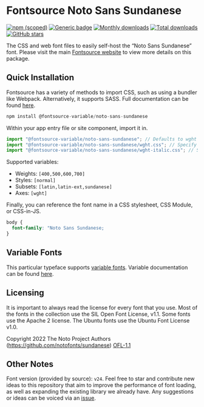 # Fontsource Noto Sans Sundanese

[![npm (scoped)](https://img.shields.io/npm/v/@fontsource/noto-sans-sundanese?color=brightgreen)](https://www.npmjs.com/package/@fontsource/noto-sans-sundanese) [![Generic badge](https://img.shields.io/badge/fontsource-passing-brightgreen)](https://github.com/fontsource/fontsource) [![Monthly downloads](https://badgen.net/npm/dm/@fontsource/noto-sans-sundanese)](https://github.com/fontsource/fontsource) [![Total downloads](https://badgen.net/npm/dt/@fontsource/noto-sans-sundanese)](https://github.com/fontsource/fontsource) [![GitHub stars](https://img.shields.io/github/stars/fontsource/fontsource.svg?style=social&label=Star)](https://github.com/fontsource/fontsource/stargazers)

The CSS and web font files to easily self-host the “Noto Sans Sundanese” font. Please visit the main [Fontsource website](https://fontsource.org/fonts/noto-sans-sundanese) to view more details on this package.

## Quick Installation

Fontsource has a variety of methods to import CSS, such as using a bundler like Webpack. Alternatively, it supports SASS. Full documentation can be found [here](https://fontsource.org/docs/getting-started/introduction).

```javascript
npm install @fontsource-variable/noto-sans-sundanese
```

Within your app entry file or site component, import it in.

```javascript
import "@fontsource-variable/noto-sans-sundanese"; // Defaults to wght axis
import "@fontsource-variable/noto-sans-sundanese/wght.css"; // Specify axis
import "@fontsource-variable/noto-sans-sundanese/wght-italic.css"; // Specify axis and style

```

Supported variables:
- Weights: `[400,500,600,700]`
- Styles: `[normal]`
- Subsets: `[latin,latin-ext,sundanese]`
- Axes: `[wght]`

Finally, you can reference the font name in a CSS stylesheet, CSS Module, or CSS-in-JS.

```css
body {
  font-family: "Noto Sans Sundanese;
}
```

## Variable Fonts

This particular typeface supports [variable fonts](https://developer.mozilla.org/en-US/docs/Web/CSS/CSS_Fonts/Variable_Fonts_Guide).
Variable documentation can be found [here](https://fontsource.org/docs/getting-started/variable).

## Licensing
It is important to always read the license for every font that you use.
Most of the fonts in the collection use the SIL Open Font License, v1.1. Some fonts use the Apache 2 license. The Ubuntu fonts use the Ubuntu Font License v1.0.

Copyright 2022 The Noto Project Authors (https://github.com/notofonts/sundanese)
[OFL-1.1](http://scripts.sil.org/OFL)

## Other Notes
Font version (provided by source): `v24`.
Feel free to star and contribute new ideas to this repository that aim to improve the performance of font loading, as well as expanding the existing library we already have. Any suggestions or ideas can be voiced via an [issue](https://github.com/fontsource/fontsource/issues).
